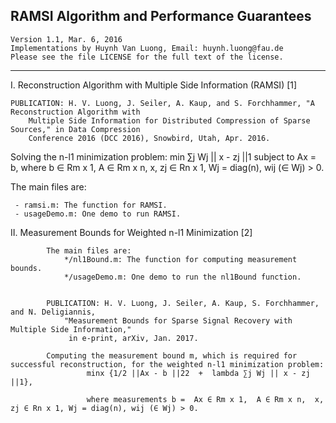RAMSI Algorithm and Performance Guarantees
-----------------------------------------------------------------------
    Version 1.1, Mar. 6, 2016
    Implementations by Huynh Van Luong, Email: huynh.luong@fau.de
    Please see the file LICENSE for the full text of the license.
-----------------------------------------------------------------------

I. Reconstruction Algorithm with Multiple Side Information (RAMSI) [1]

    PUBLICATION: H. V. Luong, J. Seiler, A. Kaup, and S. Forchhammer, "A Reconstruction Algorithm with 
    	Multiple Side Information for Distributed Compression of Sparse Sources," in Data Compression 
    	Conference 2016 (DCC 2016), Snowbird, Utah, Apr. 2016.

  Solving the n-l1 minimization problem:
        min ∑j Wj || x - zj ||1   subject to  Ax = b, 
        	where b ∈ Rm x 1,  A ∈ Rm x n,  x, zj ∈ Rn x 1, Wj = diag(n), wij (∈ Wj) > 0.
		
 The main files are:  
 
     - ramsi.m: The function for RAMSI.
     - usageDemo.m: One demo to run RAMSI. 
       
II. Measurement Bounds for Weighted n-l1 Minimization [2]

            The main files are:    
	            */nl1Bound.m: The function for computing measurement bounds.
	            */usageDemo.m: One demo to run the nl1Bound function. 


            PUBLICATION: H. V. Luong, J. Seiler, A. Kaup, S. Forchhammer, and N. Deligiannis, 
                "Measurement Bounds for Sparse Signal Recovery with Multiple Side Information," 
                 in e-print, arXiv, Jan. 2017.

            Computing the measurement bound m, which is required for successful reconstruction, for the weighted n-l1 minimization problem:
                     minx {1/2 ||Ax - b ||22  +  lambda ∑j Wj || x - zj ||1},

                     where measurements b =  Ax ∈ Rm x 1,  A ∈ Rm x n,  x, zj ∈ Rn x 1, Wj = diag(n), wij (∈ Wj) > 0.
